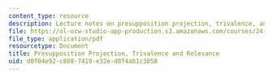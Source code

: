 ```yaml
---
content_type: resource
description: Lecture notes on presupposition projection, trivalence, and relevance.
file: https://ol-ocw-studio-app-production.s3.amazonaws.com/courses/24-954-pragmatics-in-linguistic-theory-spring-2010/d0f04e92c8087419e32ed8f4ab1c3858_MIT24_954S10_lec08.pdf
file_type: application/pdf
resourcetype: Document
title: Presupposition Projection, Trivalence and Relevance
uid: d0f04e92-c808-7419-e32e-d8f4ab1c3858
---
```

